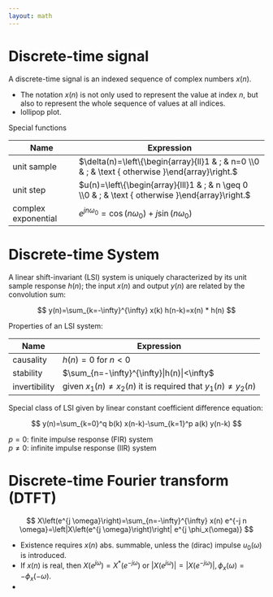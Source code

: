```yaml
---
layout: math
---
```

# Discrete-time signal

A discrete-time signal is an indexed sequence of complex numbers $x(n)$.
- The notation $x(n)$ is not only used to represent the value at index $n$, but also to represent the whole sequence of values at all indices.
- lollipop plot.

Special functions

| Name                | Expression                                                                                        |
| ------------------- | ------------------------------------------------------------------------------------------------- |
| unit sample         | $\delta(n)=\left\{\begin{array}{ll}1 & ; & n=0 \\0 & ; & \text { otherwise }\end{array}\right.$   |
| unit step           | $u(n)=\left\{\begin{array}{lll}1 & ; & n \geq 0 \\0 & ;  & \text { otherwise }\end{array}\right.$ |
| complex exponential | $e^{j n \omega_0}=\cos \left(n \omega_0\right)+j \sin\left(n \omega_0\right)$                     |

# Discrete-time System

A linear shift-invariant (LSI) system is uniquely characterized by its unit sample response $h(n)$; the input $x(n)$ and output $y(n)$ are related by the convolution sum:

$$
y(n)=\sum_{k=-\infty}^{\infty} x(k) h(n-k)=x(n) * h(n)
$$

Properties of an LSI system:

| Name          | Expression                                                          |
| ------------- | ------------------------------------------------------------------- |
| causality     | $h(n)=0$ for $n<0$                                                  |
| stability     | $\sum_{n=-\infty}^{\infty}\|h(n)\|<\infty$                          |
| invertibility | given $x_1(n) \neq x_2(n)$ it is required that $y_1(n) \neq y_2(n)$ |

Special class of LSI given by linear constant coefficient difference equation:

$$
y(n)=\sum_{k=0}^q b(k) x(n-k)-\sum_{k=1}^p a(k) y(n-k)
$$

$p=0$: finite impulse response (FIR) system  
$p \neq 0$: infinite impulse response (IIR) system

# Discrete-time Fourier transform (DTFT)

$$
X\left(e^{j \omega}\right)=\sum_{n=-\infty}^{\infty} x(n) e^{-j n \omega}=\left|X\left(e^{j \omega}\right)\right| e^{j \phi_x(\omega)}
$$

- Existence requires $x(n)$ abs. summable, unless the (dirac) impulse $u_0(\omega)$ is introduced.
- If $x(n)$ is real, then $X\left(e^{j \omega}\right)=X^*\left(e^{-j \omega}\right)$ or $\left|X\left(e^{j \omega}\right)\right|=\left|X\left(e^{-j \omega}\right)\right|, \phi_x(\omega)=-\phi_x(-\omega)$.
- 


